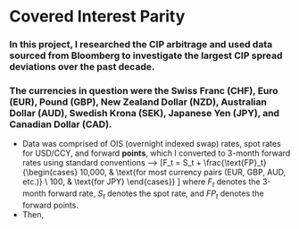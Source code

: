 # Covered Interest Parity

### In this project, I researched the CIP arbitrage and used data sourced from Bloomberg to investigate the largest CIP spread deviations over the past decade.
### The currencies in question were the Swiss Franc (CHF), Euro (EUR), Pound (GBP), New Zealand Dollar (NZD), Australian Dollar (AUD), Swedish Krona (SEK), Japanese Yen (JPY), and Canadian Dollar (CAD).

* Data was comprised of OIS (overnight indexed swap) rates, spot rates for USD/CCY, and forward **points**, which I converted to 3-month forward rates using standard conventions -->
  \[F_t = S_t + \frac{\text{FP}_t}{\begin{cases} 
    10,000, & \text{for most currency pairs (EUR, GBP, AUD, etc.)} \\
    100, & \text{for JPY}
\end{cases}}
\]
where $F_t$ denotes the 3-month forward rate, $S_t$ denotes the spot rate, and $FP_t$ denotes the forward points.
* Then, 
